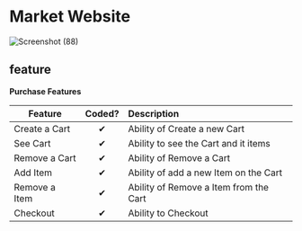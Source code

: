 # Market Website
![Screenshot (88)](https://user-images.githubusercontent.com/110123115/234265762-cf1513dc-b509-47c1-b017-da753b20ef3b.png)


## feature
<b>Purchase Features</b>

| Feature  |  Coded?       | Description  |
|----------|:-------------:|:-------------|
| Create a Cart | &#10004; | Ability of Create a new Cart |
| See Cart | &#10004; | Ability to see the Cart and it items |
| Remove a Cart | &#10004; | Ability of Remove a Cart |
| Add Item | &#10004; | Ability of add a new Item on the Cart |
| Remove a Item | &#10004; | Ability of Remove a Item from the Cart |
| Checkout | &#10004; | Ability to Checkout |
